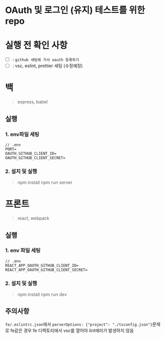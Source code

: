 # OAuth 및 로그인 (유지) 테스트를 위한 repo

# 실행 전 확인 사항

- [ ] : `github 세팅에 가서 oauth 등록하기`
- [ ] : vsc, eslint, prettier 세팅 (수정예정)

# 백

> express, babel

## 실행

### 1. env파일 세팅

```
// .env
PORT=
OAUTH_GITHUB_CLIENT_ID=
OAUTH_GITHUB_CLIENT_SECRET=
```

### 2. 설치 및 실행

> npm install
> npm run server

# 프론트

> react, webpack

## 실행

### 1. env 파일 세팅

```
// .env
REACT_APP_OAUTH_GITHUB_CLIENT_ID=
REACT_APP_OAUTH_GITHUB_CLIENT_SECRET=
```

### 2. 설치 및 실행

> npm install
> npm run dev

## 주의사항

`fe/.eslintrc.json`에서 `parserOptions: {"project": "./tsconfig.json"}`문제로 fe같은 경우
fe 디렉토리에서 vsc를 열어야 lint에러가 발생하지 않음
